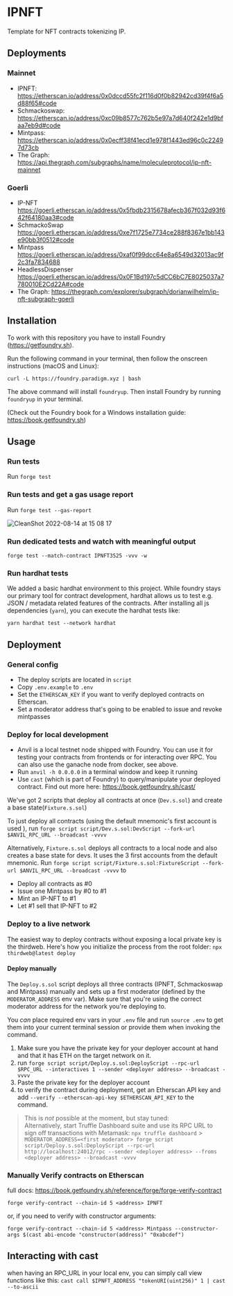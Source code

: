 # IPNFT

Template for NFT contracts tokenizing IP.

## Deployments

### Mainnet

- IPNFT: <https://etherscan.io/address/0x0dccd55fc2f116d0f0b82942cd39f4f6a5d88f65#code>
- Schmackoswap: <https://etherscan.io/address/0xc09b8577c762b5e97a7d640f242e1d9bfaa7eb9d#code>
- Mintpass: <https://etherscan.io/address/0x0ecff38f41ecd1e978f1443ed96c0c22497d73cb>
- The Graph: <https://api.thegraph.com/subgraphs/name/moleculeprotocol/ip-nft-mainnet>

### Goerli

- IP-NFT <https://goerli.etherscan.io/address/0x5fbdb2315678afecb367f032d93f642f64180aa3#code>
- SchmackoSwap <https://goerli.etherscan.io/address/0xe7f1725e7734ce288f8367e1bb143e90bb3f0512#code>
- Mintpass <https://goerli.etherscan.io/address/0xaf0f99dcc64e8a6549d32013ac9f2c3fa7834688>
- HeadlessDispenser <https://goerli.etherscan.io/address/0x0F1Bd197c5dCC6bC7E8025037a7780010E2Cd22A#code>
- The Graph: <https://thegraph.com/explorer/subgraph/dorianwilhelm/ip-nft-subgraph-goerli>

## Installation

To work with this repository you have to install Foundry (<https://getfoundry.sh>).

Run the following command in your terminal, then follow the onscreen instructions (macOS and Linux):

`curl -L https://foundry.paradigm.xyz | bash`

The above command will install `foundryup`. Then install Foundry by running `foundryup` in your terminal.

(Check out the Foundry book for a Windows installation guide: <https://book.getfoundry.sh>)

## Usage

### Run tests

Run `forge test`

### Run tests and get a gas usage report

Run `forge test --gas-report`

![CleanShot 2022-08-14 at 15 08 17](https://user-images.githubusercontent.com/86414213/184538476-20c8ff24-4714-44bf-a618-f6176cabd03c.png)

### Run dedicated tests and watch with meaningful output

`forge test --match-contract IPNFT3525 -vvv -w`

### Run hardhat tests

We added a basic hardhat environment to this project. While foundry stays our primary tool for contract development, hardhat allows us to test e.g. JSON / metadata related features of the contracts. After installing all js dependencies (`yarn`), you can execute the hardhat tests like:

`yarn hardhat test --network hardhat`

## Deployment

### General config

- The deploy scripts are located in `script`
- Copy `.env.example` to `.env`
- Set the `ETHERSCAN_KEY` if you want to verify deployed contracts on Etherscan.
- Set a moderator address that's going to be enabled to issue and revoke mintpasses

### Deploy for local development

- Anvil is a local testnet node shipped with Foundry. You can use it for testing your contracts from frontends or for interacting over RPC. You can also use the ganache node from docker, see above.
- Run `anvil -h 0.0.0.0` in a terminal window and keep it running
- Use `cast` (which is part of Foundry) to query/manipulate your deployed contract. Find out more here: <https://book.getfoundry.sh/cast/>

We've got 2 scripts that deploy all contracts at once (`Dev.s.sol`) and create a base state(`Fixture.s.sol`)

To just deploy all contracts (using the default mnemonic's first account is used ), run `forge script script/Dev.s.sol:DevScript --fork-url $ANVIL_RPC_URL --broadcast -vvvv`

Alternatively, `Fixture.s.sol` deploys all contracts to a local node and also creates a base state for devs. It uses the 3 first accounts from the default mnemonic. Run `forge script script/Fixture.s.sol:FixtureScript --fork-url $ANVIL_RPC_URL --broadcast -vvvv` to

- Deploy all contracts as #0
- Issue one Mintpass by #0 to #1
- Mint an IP-NFT to #1
- Let #1 sell that IP-NFT to #2

### Deploy to a live network

The easiest way to deploy contracts without exposing a local private key is the thirdweb. Here's how you initialize the process from the root folder: `npx thirdweb@latest deploy`

#### Deploy manually

The `Deploy.s.sol` script deploys all three contracts (IPNFT, Schmackoswap and Mintpass) manually and sets up a first moderator (defined by the `MODERATOR_ADDRESS` env var). Make sure that you're using the correct moderator address for the network you're deploying to.

You _can_ place required env vars in your `.env` file and run `source .env` to get them into your current terminal session or provide them when invoking the command.

1. Make sure you have the private key for your deployer account at hand and that it has ETH on the target network on it.
2. run `forge script script/Deploy.s.sol:DeployScript --rpc-url $RPC_URL --interactives 1 --sender <deployer address> --broadcast -vvvv`
3. Paste the private key for the deployer account
4. to verify the contract during deployment, get an Etherscan API key and add `--verify --etherscan-api-key $ETHERSCAN_API_KEY` to the command.

> This is _not_ possible at the moment, but stay tuned:  
> Alternatively, start Truffle Dashboard suite and use its RPC URL to sign off transactions with Metamask:
> `npx truffle dashboard` > `MODERATOR_ADDRESS=<first moderator> forge script script/Deploy.s.sol:DeployScript --rpc-url http://localhost:24012/rpc --sender <deployer address> --froms <deployer address> --broadcast -vvvv`

### Manually Verify contracts on Etherscan

full docs: https://book.getfoundry.sh/reference/forge/forge-verify-contract

`forge verify-contract --chain-id 5 <address> IPNFT`

or, if you need to verify with constructor arguments:

`forge verify-contract --chain-id 5 <address> Mintpass --constructor-args $(cast abi-encode "constructor(address)" "0xabcdef")`

## Interacting with cast

when having an RPC_URL in your local env, you can simply call view functions like this:
`cast call $IPNFT_ADDRESS "tokenURI(uint256)" 1 | cast --to-ascii`
